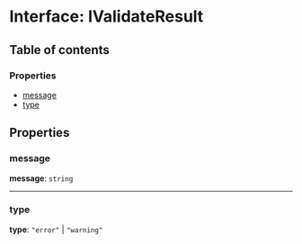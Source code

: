 # Interface: IValidateResult

## Table of contents

### Properties

* [message](/en/auto-docs/form-core/interfaces/IValidateResult.md#message)
* [type](/en/auto-docs/form-core/interfaces/IValidateResult.md#type)

## Properties

### message

**message**: `string`

***

### type

**type**: `"error"` | `"warning"`
